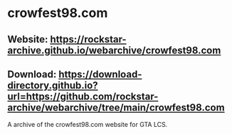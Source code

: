 # crowfest98.com

## Website: https://rockstar-archive.github.io/webarchive/crowfest98.com

## Download: https://download-directory.github.io?url=https://github.com/rockstar-archive/webarchive/tree/main/crowfest98.com

A archive of the crowfest98.com website for GTA LCS.
